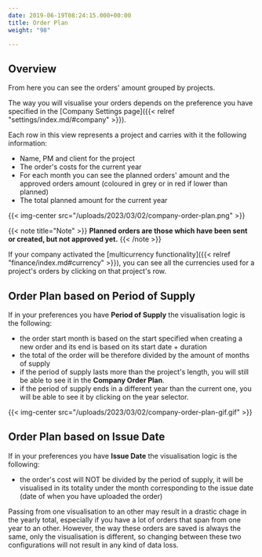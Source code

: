 ```yaml
---
date: 2019-06-19T08:24:15.000+00:00
title: Order Plan
weight: "98"

---
```

## Overview

From here you can see the orders' amount grouped by projects.

The way you will visualise your orders depends on the preference you have specified in the [Company Settings page]({{< relref "settings/index.md/#company" >}}).

Each row in this view represents a project and carries with it the following information:

* Name, PM and client for the project
* The order's costs for the current year
* For each month you can see the planned orders' amount and the approved orders amount (coloured in grey or in red if lower than planned)
* The total planned amount for the current year

{{< img-center src="/uploads/2023/03/02/company-order-plan.png" >}}

{{< note title="Note" >}} **Planned orders are those which have been sent or created, but not approved yet.** {{< /note >}}

If your company activated the [multicurrency functionality]({{< relref "finance/index.md#currency" >}}), you can see all the currencies used for a project's orders by clicking on that project's row.

## Order Plan based on Period of Supply

If in your preferences you have **Period of Supply** the visualisation logic is the following:

* the order start month is based on the start specified when creating a new order and its end is based on  its start date + duration
* the total of the order will be therefore divided by the amount of months of supply
* if the period of supply lasts more than the project's length, you will still be able to see it in the **Company Order Plan**.
* if the period of supply ends in a different year than the current one, you will be able to see it by clicking on the year selector.

{{< img-center src="/uploads/2023/03/02/company-order-plan-gif.gif" >}}

## Order Plan based on Issue Date

If in your preferences you have **Issue Date** the visualisation logic is the following:

* the order's cost will NOT be divided by the period of supply, it will be visualised in its totality under the month corresponding to the issue date (date of when you have uploaded the order)

Passing from one visualisation to an other may result in a drastic chage in the yearly total, especially if you have a lot of orders that span from one year to an other. However, the way these orders are saved is always the same, only the visualisation is different, so changing between these two configurations will not result in any kind of data loss.